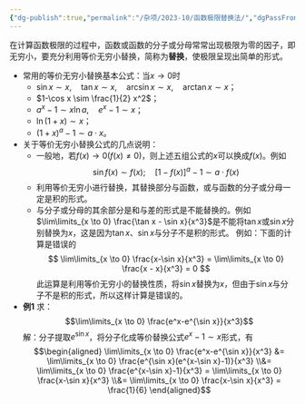 ```yaml
---
{"dg-publish":true,"permalink":"/杂项/2023-10/函数极限替换法/","dgPassFrontmatter":true}
---
```


在计算函数极限的过程中，函数或函数的分子或分母常常出现极限为零的因子，即无穷小，要充分利用等价无穷小替换，简称为**替换**，使极限呈现出简单的形式。
- 常用的等价无穷小替换基本公式：当$x \to 0$时
	- $\sin x \sim x, \quad \tan x \sim x, \quad \arcsin x \sim x, \quad \arctan x \sim x$；
	- $1-\cos x \sim \frac{1}{2} x^2$；
	- $a^x - 1 \sim x \ln a, \quad e^x - 1 \sim x$；
	- $\ln (1+x) \sim x$；
	- $(1+x)^a - 1 \sim a \cdot x$。
- 关于等价无穷小替换公式的几点说明：
	- 一般地，若$f(x) \to 0 (f(x) \neq 0)$，则上述五组公式的$x$可以换成$f(x)$。例如
	$$ \sin f(x) \sim f(x); \quad [1-f(x)]^a - 1 \sim a \cdot f(x)$$
	- 利用等价无穷小进行替换，其替换部分与函数，或与函数的分子或分母一定是积的形式。
	- 与分子或分母的其余部分是和与差的形式是不能替换的。例如$\lim\limits_{x \to 0} \frac{\tan x - \sin x}{x^3}$是不能将$\tan x$或$\sin x$分别替换为$x$，这是因为$\tan x$、$\sin x$与分子不是积的形式。
例如：下面的计算是错误的
$$
\lim\limits_{x \to 0} \frac{x-\sin x}{x^3} = \lim\limits_{x \to 0} \frac{x - x}{x^3} = 0
$$
此运算是利用等价无穷小的替换性质，将$\sin x$替换为$x$，但由于$\sin x$与分子不是积的形式，所以这样计算是错误的。
- **例1**
	求：
	$$\lim\limits_{x \to 0} \frac{e^x-e^{\sin x}}{x^3}$$
	解：分子提取$e^{\sin x}$，将分子化成等价替换公式$e^x-1\sim x$形式，有
	$$\begin{aligned}
	\lim\limits_{x \to 0} \frac{e^x-e^{\sin x}}{x^3} &= \lim\limits_{x \to 0} \frac{e^{\sin x}(e^{x-\sin x}-1)}{x^3} \\&= \lim\limits_{x \to 0} \frac{e^{x-\sin x}-1}{x^3} = \lim\limits_{x \to 0} \frac{x-\sin x}{x^3} \\&= \lim\limits_{x \to 0} \frac{x-\sin x}{x^3} = \frac{1}{6}
	\end{aligned}$$